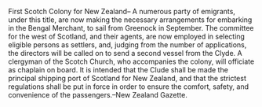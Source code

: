   First Scotch Colony for New Zealand– A numerous party of emigrants, under this title, are now making the necessary arrangements for embarking in the Bengal Merchant, to sail from Greenock in September. The committee for the west of Scotland, and their agents, are now employed in selecting eligible persons as settlers, and, judging from the number of applications, the directors will be called on to send a second vessel from the Clyde. A clergyman of the Scotch Church, who accompanies the colony, will officiate as chaplain on board. It is intended that the Clude shall be made the principal shipping port of Scotland for New Zealand, and that the strictest regulations shall be put in force in order to ensure the comfort, safety, and convenience of the passengers.–New Zealand Gazette.  